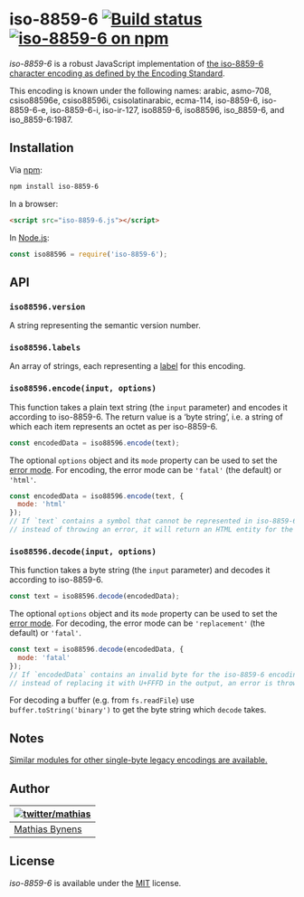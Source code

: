 # iso-8859-6 [![Build status](https://github.com/mathiasbynens/iso-8859-6/workflows/run-checks/badge.svg)](https://github.com/mathiasbynens/iso-8859-6/actions?query=workflow%3Arun-checks) [![iso-8859-6 on npm](https://img.shields.io/npm/v/iso-8859-6)](https://www.npmjs.com/package/iso-8859-6)

_iso-8859-6_ is a robust JavaScript implementation of [the iso-8859-6 character encoding as defined by the Encoding Standard](https://encoding.spec.whatwg.org/#iso-8859-6).

This encoding is known under the following names: arabic, asmo-708, csiso88596e, csiso88596i, csisolatinarabic, ecma-114, iso-8859-6, iso-8859-6-e, iso-8859-6-i, iso-ir-127, iso8859-6, iso88596, iso_8859-6, and iso_8859-6:1987.

## Installation

Via [npm](https://www.npmjs.com/):

```bash
npm install iso-8859-6
```

In a browser:

```html
<script src="iso-8859-6.js"></script>
```

In [Node.js](https://nodejs.org/):

```js
const iso88596 = require('iso-8859-6');
```

## API

### `iso88596.version`

A string representing the semantic version number.

### `iso88596.labels`

An array of strings, each representing a [label](https://encoding.spec.whatwg.org/#label) for this encoding.

### `iso88596.encode(input, options)`

This function takes a plain text string (the `input` parameter) and encodes it according to iso-8859-6. The return value is a ‘byte string’, i.e. a string of which each item represents an octet as per iso-8859-6.

```js
const encodedData = iso88596.encode(text);
```

The optional `options` object and its `mode` property can be used to set the [error mode](https://encoding.spec.whatwg.org/#error-mode). For encoding, the error mode can be `'fatal'` (the default) or `'html'`.

```js
const encodedData = iso88596.encode(text, {
  mode: 'html'
});
// If `text` contains a symbol that cannot be represented in iso-8859-6,
// instead of throwing an error, it will return an HTML entity for the symbol.
```

### `iso88596.decode(input, options)`

This function takes a byte string (the `input` parameter) and decodes it according to iso-8859-6.

```js
const text = iso88596.decode(encodedData);
```

The optional `options` object and its `mode` property can be used to set the [error mode](https://encoding.spec.whatwg.org/#error-mode). For decoding, the error mode can be `'replacement'` (the default) or `'fatal'`.

```js
const text = iso88596.decode(encodedData, {
  mode: 'fatal'
});
// If `encodedData` contains an invalid byte for the iso-8859-6 encoding,
// instead of replacing it with U+FFFD in the output, an error is thrown.
```

For decoding a buffer (e.g. from `fs.readFile`) use `buffer.toString('binary')` to get the byte string which `decode` takes.

## Notes

[Similar modules for other single-byte legacy encodings are available.](https://www.npmjs.com/browse/keyword/legacy-encoding)

## Author

| [![twitter/mathias](https://gravatar.com/avatar/24e08a9ea84deb17ae121074d0f17125?s=70)](https://twitter.com/mathias "Follow @mathias on Twitter") |
|---|
| [Mathias Bynens](https://mathiasbynens.be/) |

## License

_iso-8859-6_ is available under the [MIT](https://mths.be/mit) license.

